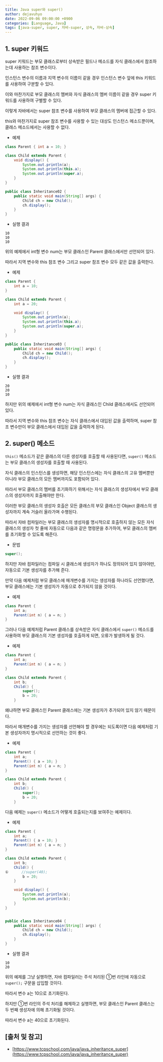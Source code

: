 ```yaml
---
title: Java super와 super()
author: dejavuhyo
date: 2022-09-06 09:00:00 +0900
categories: [Language, Java]
tags: [java-super, super, 자바-super, 상속, 자바-상속]
---
```


## 1. super 키워드
super 키워드는 부모 클래스로부터 상속받은 필드나 메소드를 자식 클래스에서 참조하는데 사용하는 참조 변수이다.

인스턴스 변수의 이름과 지역 변수의 이름이 같을 경우 인스턴스 변수 앞에 this 키워드를 사용하여 구분할 수 있다.

이와 마찬가지로 부모 클래스의 멤버와 자식 클래스의 멤버 이름이 같을 경우 super 키워드를 사용하여 구별할 수 있다.

이렇게 자바에서는 super 참조 변수를 사용하여 부모 클래스의 멤버에 접근할 수 있다.

this와 마찬가지로 super 참조 변수를 사용할 수 있는 대상도 인스턴스 메소드뿐이며, 클래스 메소드에서는 사용할 수 없다.

* 예제

```java
class Parent { int a = 10; }

class Child extends Parent {
    void display() {
        System.out.println(a);
        System.out.println(this.a);
        System.out.println(super.a);
    }
}

public class Inheritance02 {
    public static void main(String[] args) {
        Child ch = new Child();
        ch.display();
    }
}
```

* 실행 결과

```text
10
10
10
```

위의 예제에서 int형 변수 num는 부모 클래스인 Parent 클래스에서만 선언되어 있다.

따라서 지역 변수와 this 참조 변수 그리고 super 참조 변수 모두 같은 값을 출력한다.

* 예제

```java
class Parent {
    int a = 10;
}

class Child extends Parent {
    int a = 20;

    void display() {
        System.out.println(a);
        System.out.println(this.a);
        System.out.println(super.a);
    }
}

public class Inheritance03 {
    public static void main(String[] args) {
        Child ch = new Child();
        ch.display();
    }
}
```

* 실행 결과

```text
20
20
10
```

하지만 위의 예제에서 int형 변수 num는 자식 클래스인 Child 클래스에서도 선언되어 있다.

따라서 지역 변수와 this 참조 변수는 자식 클래스에서 대입된 값을 출력하며, super 참조 변수만이 부모 클래스에서 대입된 값을 출력하게 된다.

## 2. super() 메소드
`this()` 메소드가 같은 클래스의 다른 생성자를 호출할 때 사용된다면, `super()` 메소드는 부모 클래스의 생성자를 호출할 때 사용된다.

자식 클래스의 인스턴스를 생성하면, 해당 인스턴스에는 자식 클래스의 고유 멤버뿐만 아니라 부모 클래스의 모든 멤버까지도 포함되어 있다.

따라서 부모 클래스의 멤버를 초기화하기 위해서는 자식 클래스의 생성자에서 부모 클래스의 생성자까지 호출해야만 한다.

이러한 부모 클래스의 생성자 호출은 모든 클래스의 부모 클래스인 Object 클래스의 생성자까지 계속 거슬러 올라가며 수행된다.

따라서 자바 컴파일러는 부모 클래스의 생성자를 명시적으로 호출하지 않는 모든 자식 클래스의 생성자 첫 줄에 자동으로 다음과 같은 명령문을 추가하여, 부모 클래스의 멤버를 초기화할 수 있도록 해준다.

* 문법

```java
super();
```

하지만 자바 컴파일러는 컴파일 시 클래스에 생성자가 하나도 정의되어 있지 않아야만, 자동으로 기본 생성자를 추가해 준다.

만약 다음 예제처럼 부모 클래스에 매개변수를 가지는 생성자를 하나라도 선언했다면, 부모 클래스에는 기본 생성자가 자동으로 추가되지 않을 것이다.

* 예제

```java
class Parent {
    int a;
    Parent(int n) { a = n; }
}
```

그러나 다음 예제처럼 Parent 클래스를 상속받은 자식 클래스에서 `super()` 메소드를 사용하여 부모 클래스의 기본 생성자를 호출하게 되면, 오류가 발생하게 될 것다.

* 예제

```java
class Parent {
    int a;
    Parent(int n) { a = n; }
}

class Child extends Parent {
    int b;
    Child() {
        super();
        b = 20;
    }
```

왜냐하면 부모 클래스인 Parent 클래스에는 기본 생성자가 추가되어 있지 않기 때문이다.

따라서 매개변수를 가지는 생성자를 선언해야 할 경우에는 되도록이면 다음 예제처럼 기본 생성자까지 명시적으로 선언하는 것이 좋다.

* 예제

```java
class Parent {
    int a;
    Parent() { a = 10; }
    Parent(int n) { a = n; }
}

class Child extends Parent {
    int b;
    Child() {
        super();
        b = 20;
    }
```

다음 예제는 `super()` 메소드가 어떻게 호출되는지를 보여주는 예제이다.

* 예제

```java
class Parent {
    int a;
    Parent() { a = 10; }
    Parent(int n) { a = n; }
}

class Child extends Parent {
    int b;
    Child() {
①      //super(40);
        b = 20;
    }

    void display() {
        System.out.println(a);
        System.out.println(b);
    }
}


public class Inheritance04 {
    public static void main(String[] args) {
        Child ch = new Child();
        ch.display();
    }
}
```

* 실행 결과

```text
10
20
```

위의 예제를 그냥 실행하면, 자바 컴파일러는 주석 처리된 ①번 라인에 자동으로 `super();` 구문을 삽입할 것이다.

따라서 변수 a는 10으로 초기화된다.

하지만 ①번 라인의 주석 처리를 해제하고 실행하면, 부모 클래스인 Parent 클래스는 두 번째 생성자에 의해 초기화될 것이다.

따라서 변수 a는 40으로 초기화된다.

## [출처 및 참고]
* [https://www.tcpschool.com/java/java_inheritance_super](https://www.tcpschool.com/java/java_inheritance_super)
